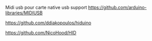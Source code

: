 

Midi usb pour carte native usb support
https://github.com/arduino-libraries/MIDIUSB


https://github.com/ddiakopoulos/hiduino

https://github.com/NicoHood/HID
